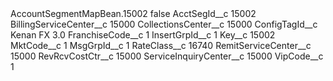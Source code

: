 <?xml version="1.0" encoding="UTF-8"?>
<CustomMetadata xmlns="http://soap.sforce.com/2006/04/metadata" xmlns:xsi="http://www.w3.org/2001/XMLSchema-instance" xmlns:xsd="http://www.w3.org/2001/XMLSchema">
    <label>AccountSegmentMapBean.15002</label>
    <protected>false</protected>
    <values>
        <field>AcctSegId__c</field>
        <value xsi:type="xsd:string">15002</value>
    </values>
    <values>
        <field>BillingServiceCenter__c</field>
        <value xsi:type="xsd:string">15000</value>
    </values>
    <values>
        <field>CollectionsCenter__c</field>
        <value xsi:type="xsd:string">15000</value>
    </values>
    <values>
        <field>ConfigTagId__c</field>
        <value xsi:type="xsd:string">Kenan FX 3.0</value>
    </values>
    <values>
        <field>FranchiseCode__c</field>
        <value xsi:type="xsd:string">1</value>
    </values>
    <values>
        <field>InsertGrpId__c</field>
        <value xsi:type="xsd:string">1</value>
    </values>
    <values>
        <field>Key__c</field>
        <value xsi:type="xsd:string">15002</value>
    </values>
    <values>
        <field>MktCode__c</field>
        <value xsi:type="xsd:string">1</value>
    </values>
    <values>
        <field>MsgGrpId__c</field>
        <value xsi:type="xsd:string">1</value>
    </values>
    <values>
        <field>RateClass__c</field>
        <value xsi:type="xsd:string">16740</value>
    </values>
    <values>
        <field>RemitServiceCenter__c</field>
        <value xsi:type="xsd:string">15000</value>
    </values>
    <values>
        <field>RevRcvCostCtr__c</field>
        <value xsi:type="xsd:string">15000</value>
    </values>
    <values>
        <field>ServiceInquiryCenter__c</field>
        <value xsi:type="xsd:string">15000</value>
    </values>
    <values>
        <field>VipCode__c</field>
        <value xsi:type="xsd:string">1</value>
    </values>
</CustomMetadata>
